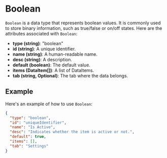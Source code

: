 # Boolean

`Boolean` is a data type that represents boolean values. It is commonly used to store binary information, such as true/false or on/off states. Here are the attributes associated with `Boolean`:

- **type (string)**: "boolean"
- **id (string)**: A unique identifier.
- **name (string)**: A human-readable name.
- **desc (string)**: A description.
- **default (boolean)**: The default value.
- **items (DataItem[])**: A list of DataItems.
- **tab (string, Optional)**: The tab where the data belongs.

## Example

Here's an example of how to use `Boolean`:

```json
{
  "type": "boolean",
  "id": "uniqueIdentifier",
  "name": "Is Active",
  "desc": "Indicates whether the item is active or not.",
  "default": true,
  "items": [],
  "tab": "Settings"
}
